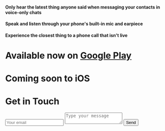 #### Only hear the latest thing anyone said when messaging your contacts in voice-only chats

#### Speak and listen through your phone's built-in mic and earpiece

#### Experience the closest thing to a phone call that isn't live

# Available now on [Google Play](https://play.google.com/store/apps/details?id=com.blabhear)
# Coming soon to iOS

<div id="contact">
    <h1>Get in Touch</h1>
    <div id="contact-form">
            <form action="https://formspree.io/f/mnqyrwpe" method="POST">
            <input type="hidden" name="_subject" value="Contact request from personal website" />
            <input type="email" name="_replyto" placeholder="Your email" required>
            <textarea name="message" placeholder="Type your message" required></textarea>
            <button type="submit">Send</button>
        </form>
    </div>
 </div>
